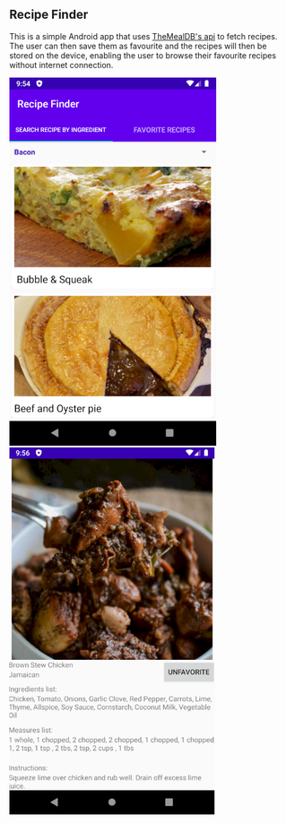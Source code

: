 ## Recipe Finder

This is a simple Android app that uses [TheMealDB's api](https://www.themealdb.com/api.php) to fetch recipes. The user can then save them as favourite and the recipes will then be stored on the device, enabling the user to browse their favourite recipes without internet connection.

![App UI](./presentation/app_main_activity_screenshot.png)
![Saved recipe](./presentation/favorite_recipes_screenshot.png)